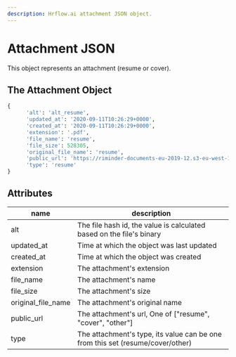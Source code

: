 ```yaml
---
description: Hrflow.ai attachment JSON object.
---
```


# Attachment JSON

This object represents an attachment (resume or cover).

## The Attachment Object

```python
{
      'alt': 'alt_resume',
      'updated_at': '2020-09-11T10:26:29+0000',
      'created_at': '2020-09-11T10:26:29+0000',
      'extension': '.pdf',
      'file_name': 'resume',
      'file_size': 528305,
      'original_file_name': 'resume',
      'public_url': 'https://riminder-documents-eu-2019-12.s3-eu-west-1.amazonaws.com/resume.pdf',
      'type': 'resume'
}
```

## Attributes

| name                 | description                                                                    |
| -------------------- | ------------------------------------------------------------------------------ |
| alt                  | The file hash id, the value is calculated based on the file's binary           |
| updated\_at          | Time at which the object was last updated                                      |
| created\_at          | Time at which the object was created                                           |
| extension            | The attachment's extension                                                     |
| file\_name           | The attachment's name                                                          |
| file\_size           | The attachment's size                                                          |
| original\_file\_name | The attachment's original name                                                 |
| public\_url          | The attachment's url, One of \["resume", "cover", "other"]                     |
| type                 | The attachment's type, its value can be one from this set (resume/cover/other) |
